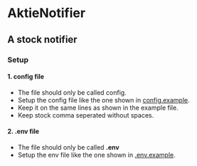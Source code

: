# AktieNotifier
## A stock notifier

### Setup

#### 1. config file
 - The file should only be called config.
 - Setup the config file like the one shown in [config.example](../config.example).
 - Keep it on the same lines as shown in the example file.
 - Keep stock comma seperated without spaces.

#### 2. .env file
 - The file should only be called **.env**
 - Setup the env file like the one shown in [.env.example](../.env.example).